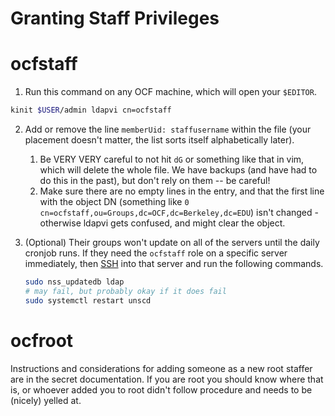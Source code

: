 # Granting Staff Privileges

# ocfstaff


1. Run this command on any OCF machine, which will open your `$EDITOR`.

```bash
kinit $USER/admin ldapvi cn=ocfstaff
```


2. Add or remove the line `memberUid: staffusername` within the file (your placement doesn't matter, the list sorts itself alphabetically later).

   
   1. Be VERY VERY careful to not hit `dG` or something like that in vim, which will delete the whole file. We have backups (and have had to do this in the past), but don't rely on them -- be careful!
   2. Make sure there are no empty lines in the entry, and that the first line with the object DN (something like `0 cn=ocfstaff,ou=Groups,dc=OCF,dc=Berkeley,dc=EDU`) isn't changed - otherwise ldapvi gets confused, and might clear the object.
3. (Optional) Their groups won't update on all of the servers until the daily cronjob runs. If they need the `ocfstaff` role on a specific server immediately, then [SSH](/doc/ssh-iQbr9ALK7Z) into that server and run the following commands.

   ```bash
   sudo nss_updatedb ldap
   # may fail, but probably okay if it does fail
   sudo systemctl restart unscd
   ```

# ocfroot

Instructions and considerations for adding someone as a new root staffer are in the secret documentation. If you are root you should know where that is, or whoever added you to root didn't follow procedure and needs to be (nicely) yelled at.